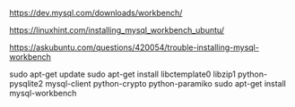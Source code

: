 https://dev.mysql.com/downloads/workbench/

https://linuxhint.com/installing_mysql_workbench_ubuntu/



https://askubuntu.com/questions/420054/trouble-installing-mysql-workbench

sudo apt-get update
sudo apt-get install libctemplate0 libzip1 python-pysqlite2 mysql-client python-crypto python-paramiko
sudo apt-get install mysql-workbench